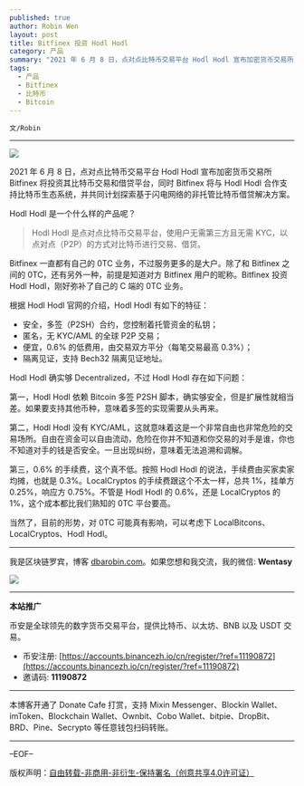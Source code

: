 ```yaml
---
published: true
author: Robin Wen
layout: post
title: Bitfinex 投资 Hodl Hodl
category: 产品
summary: "2021 年 6 月 8 日，点对点比特币交易平台 Hodl Hodl 宣布加密货币交易所 Bitfinex 将投资其比特币交易和借贷平台，同时 Bitfinex 将与 Hodl Hodl 合作支持比特币生态系统，并共同计划探索基于闪电网络的非托管比特币借贷解决方案。当然了，目前的形势，对 0TC 可能真有影响。不过也没关系，有 LocalBitcons、LocalCryptos、Hodl Hodl 这些平台的存在，出入金从来都不是问题。就像是，即使某种特殊的墙存在，也不妨碍我们使用 Google。"
tags:
  - 产品
  - Bitfinex
  - 比特币
  - Bitcoin
---
```


`文/Robin`

***

![](https://cdn.dbarobin.com/ubak7tq.png)

2021 年 6 月 8 日，点对点比特币交易平台 Hodl Hodl 宣布加密货币交易所 Bitfinex 将投资其比特币交易和借贷平台，同时 Bitfinex 将与 Hodl Hodl 合作支持比特币生态系统，并共同计划探索基于闪电网络的非托管比特币借贷解决方案。

Hodl Hodl 是一个什么样的产品呢？

> Hodl Hodl 是点对点比特币交易平台，使用户无需第三方且无需 KYC，以点对点（P2P）的方式对比特币进行交易、借贷。

Bitfinex 一直都有自己的 0TC 业务，不过服务更多的是大户。除了和 Bitfinex 之间的 0TC，还有另外一种，前提是知道对方 Bitfinex 用户的昵称。Bitfinex 投资 Hodl Hodl，刚好弥补了自己的 C 端的 0TC 业务。

根据 Hodl Hodl 官网的介绍，Hodl Hodl 有如下的特征：

* 安全，多签（P2SH）合约，您控制着托管资金的私钥；
* 匿名，无 KYC/AML 的全球 P2P 交易；
* 便宜，0.6% 的低费用，由交易双方平分（每笔交易最高 0.3%）；
* 隔离见证，支持 Bech32 隔离见证地址。

Hodl Hodl 确实够 Decentralized，不过 Hodl Hodl 存在如下问题：

第一，Hodl Hodl 依赖 Bitcoin 多签 P2SH 脚本，确实够安全，但是扩展性就相当差。如果要支持其他币种，意味着多签的实现需要从头再来。

第二，Hodl Hodl 没有 KYC/AML，这就意味着这是一个非常自由也非常危险的交易场所。自由在资金可以自由流动，危险在你并不知道和你交易的对手是谁，你也不知道对手的钱是否安全。一旦出现纠纷，意味着无法追溯和调解。

第三，0.6% 的手续费，这个真不低。按照 Hodl Hodl 的说法，手续费由买家卖家均摊，也就是 0.3%。LocalCryptos 的手续费跟这个不太一样，总共 1%，挂单方 0.25%，响应方 0.75%。不管是 Hodl Hodl 的 0.6%，还是 LocalCryptos 的 1%，这个成本都比我们熟知的 0TC 平台要高。

当然了，目前的形势，对 0TC 可能真有影响，可以考虑下 LocalBitcons、LocalCryptos、Hodl Hodl。

***

我是区块链罗宾，博客 [dbarobin.com](https://dbarobin.com/)。如果您想和我交流，我的微信: **Wentasy**

![](https://cdn.dbarobin.com/v4yywe2.png)

***

**本站推广**

币安是全球领先的数字货币交易平台，提供比特币、以太坊、BNB 以及 USDT 交易。

* 币安注册: [https://accounts.binancezh.io/cn/register/?ref=11190872](https://accounts.binancezh.io/cn/register/?ref=11190872)
* 邀请码: **11190872**

***

本博客开通了 Donate Cafe 打赏，支持 Mixin Messenger、Blockin Wallet、imToken、Blockchain Wallet、Ownbit、Cobo Wallet、bitpie、DropBit、BRD、Pine、Secrypto 等任意钱包扫码转账。

<center>
    <div class="--donate-button"
         data-button-id="f8b9df0d-af9a-460d-8258-d3f435445075"
    ></div>
</center>

***

–EOF–

版权声明：[自由转载-非商用-非衍生-保持署名（创意共享4.0许可证）](http://creativecommons.org/licenses/by-nc-nd/4.0/deed.zh)
